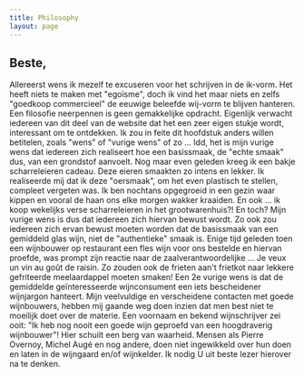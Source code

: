 ```yaml
---
title: Philosophy 
layout: page
---
```

Beste,
------

Allereerst wens ik mezelf te excuseren voor het schrijven in de ik-vorm. Het heeft niets te maken met "egoïsme", doch ik vind het maar niets en zelfs "goedkoop commercieel" de eeuwige beleefde wij-vorm te blijven hanteren.
Een filosofie neerpennen is geen gemakkelijke opdracht. Eigenlijk verwacht iedereen van dit deel van de website dat het een zeer eigen stukje wordt, interessant om te ontdekken. 
Ik zou in feite dit hoofdstuk anders willen betitelen, zoals "wens" of "vurige wens" of zo ...
Idd, het is mijn vurige wens dat iedereen zich realiseert hoe een basissmaak, de "echte smaak" dus, van een grondstof aanvoelt. Nog maar even geleden kreeg ik een bakje scharreleieren cadeau. Deze eieren smaakten zo intens en lekker.
Ik realiseerde mij dat ik deze "oersmaak", om het even plastisch te stellen, compleet vergeten was. Ik ben nochtans opgegroeid in een gezin waar kippen en vooral de haan ons elke morgen wakker kraaiden.
En ook ... ik koop wekelijks verse scharreleieren in het grootwarenhuis?! En toch? 
Mijn vurige wens is dus dat iedereen zich hiervan bewust wordt.
Zo ook zou iedereen zich ervan bewust moeten worden dat de basissmaak van een gemiddeld glas wijn, niet de "authentieke" smaak is.
Enige tijd geleden toen een wijnbouwer op restaurant een fles wijn voor ons bestelde en hiervan proefde, was prompt zijn reactie naar de zaalverantwoordelijke ... Je veux un vin au goût de raisin.
Zo zouden ook de frieten aan't frietkot naar lekkere gefriteerde meelaardappel moeten smaken!
    Een 2e vurige wens is dat de gemiddelde geïnteresseerde wijnconsument een iets bescheidener wijnjargon hanteert. Mijn veelvuldige en verscheidene contacten met goede wijnbouwers, hebben mij gaande weg doen inzien dat men best niet te moeilijk doet over de materie.
Een voornaam en bekend wijnschrijver zei ooit: "Ik heb nog nooit een goede wijn geproefd van een hoogdraverig wijnbouwer"! Hier schuilt een berg van waarheid. Mensen als Pierre Overnoy, Michel Augé en nog andere, doen niet ingewikkeld over hun doen en laten in de wijngaard en/of wijnkelder.
Ik nodig U uit beste lezer hierover na te denken.    
  
 


